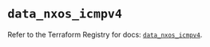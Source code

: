 # `data_nxos_icmpv4`

Refer to the Terraform Registry for docs: [`data_nxos_icmpv4`](https://registry.terraform.io/providers/ciscodevnet/nxos/0.5.10/docs/data-sources/icmpv4).
